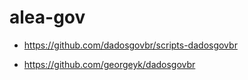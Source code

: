 # alea-gov
* https://github.com/dadosgovbr/scripts-dadosgovbr

* https://github.com/georgeyk/dadosgovbr
